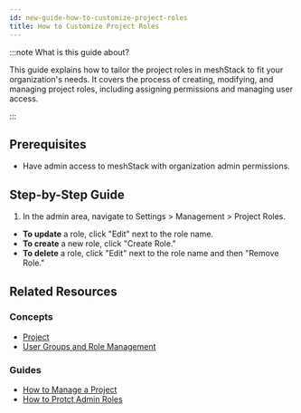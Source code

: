 ```yaml
---
id: new-guide-how-to-customize-project-roles
title: How to Customize Project Roles
---
```


:::note What is this guide about?

This guide explains how to tailor the project roles in meshStack to fit your organization's needs. It covers the process of creating, modifying, and managing project roles, including assigning permissions and managing user access.

:::

## Prerequisites

- Have admin access to meshStack with organization admin permissions.

## Step-by-Step Guide

1. In the admin area, navigate to Settings > Management > Project Roles.

- **To update** a role, click "Edit" next to the role name.
- **To create** a new role, click "Create Role."
- **To delete** a role, click "Edit" next to the role name and then "Remove Role."

## Related Resources

### Concepts

- [Project](/concepts/project.md)
- [User Groups and Role Management](/concepts/users-and-groups.md)

### Guides

- [How to Manage a Project](/new-guide-how-to-manage-a-project.md)
- [How to Protct Admin Roles](/new-guide-how-to-protect-admin-roles.md)
